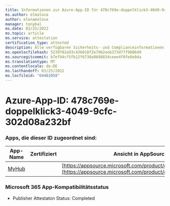 ```yaml
---
title: Informationen zur Azure-App-ID für 478c769e-doppelklick3-4049-9cfc-302d08a232bf
ms.author: elmalova
author: elenamalova
manager: tonybal
ms.date: 03/25/2022
ms.topic: article
ms.service: attestation
certification_type: attested
description: Alle verfügbaren Sicherheits- und Complianceinformationen für 478c769e-doppelklick3-4049-9cfc-302d08a232bf.
ms.openlocfilehash: 5239782a93c436818f2e7962eeb373d77f9806d9
ms.sourcegitcommit: b7ef94cf5fb12f6730a8688834ceee4f8fe8e0da
ms.translationtype: MT
ms.contentlocale: de-DE
ms.lasthandoff: 03/25/2022
ms.locfileid: "64461058"
---
```

# <a name="azure-app-id-478c769e-bab3-4049-9cfc-302d08a232bf"></a>Azure-App-ID: 478c769e-doppelklick3-4049-9cfc-302d08a232bf


### <a name="apps-associated-with-this-id"></a>Apps, die dieser ID zugeordnet sind:
| **App-Name** | **Zertifiziert** | **Ansicht in AppSource** |
|--------------|---------------|-----------------------|
| [MyHub](../forward/WA200000726.md) |  | [https://appsource.microsoft.com/product/office/WA200000726](https://appsource.microsoft.com/product/office/WA200000726) |

### <a name="microsoft-365-app-compliance-status"></a>Microsoft 365 App-Kompatibilitätsstatus
- Publisher Attestaton Status: Completed
